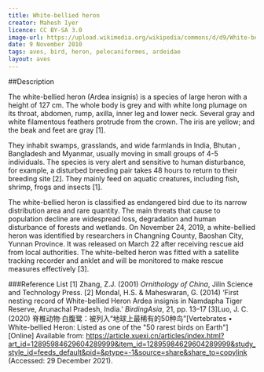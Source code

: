 ```yaml
---
title: White-bellied heron 
creator: Mahesh Iyer
licence: CC BY-SA 3.0
image-url: https://upload.wikimedia.org/wikipedia/commons/d/d9/White-bellied_Heron_at_Pho_Chu%2C_Bhutan.JPG  
date: 9 November 2010
tags: aves, bird, heron, pelecaniformes, ardeidae
layout: aves
---
```

##Description

The white-bellied heron (Ardea insignis) is a species of large heron with a height of 127 cm. The whole body is grey and with white long plumage on its throat, abdomen, rump, axilla, inner leg and lower neck. Several gray and white filamentous feathers protrude from the crown. The iris are yellow; and the beak and feet are gray [1].

They inhabit swamps, grasslands, and wide farmlands in India, Bhutan , Bangladesh and Myanmar, usually moving in small groups of 4-5 individuals. The species is very alert and sensitive to human disturbance, for example, a disturbed breeding pair takes 48 hours to return to their breeding site [2]. They mainly feed on aquatic creatures, including fish, shrimp, frogs and insects [1].

The white-bellied heron is classified as endangered bird due to its narrow distribution area and rare quantity. The main threats that cause to population decline are widespread loss, degradation and human disturbance of forests and wetlands. On November 24, 2019, a white-bellied heron was identified by researchers in Changning County, Baoshan City, Yunnan Province. It was released on March 22 after receiving rescue aid from local authorities. The white-belted heron was fitted with a satellite tracking recorder and anklet and will be monitored to make rescue measures effectively [3].

###Reference List
[1] Zhang, Z.J. (2001) _Ornithology of China_, Jilin Science and Technology Press.
[2] Mondal, H.S. & Maheswaran, G. (2014) ‘First nesting record of White-bellied Heron Ardea insignis in Namdapha Tiger Reserve, Arunachal Pradesh, India.’ _BirdingAsia_, 21, pp. 13–17 
[3]Luo, J. C. (2020) 脊椎动物·白腹鹭：被列入“地球上最稀有的50种鸟”[Vertebrates • White-bellied Heron: Listed as one of the "50 rarest birds on Earth"] [Online] Available from: https://article.xuexi.cn/articles/index.html?art_id=12895984629604289999&item_id=12895984629604289999&study_style_id=feeds_default&pid=&ptype=-1&source=share&share_to=copylink (Accessed: 29 December 2021).


